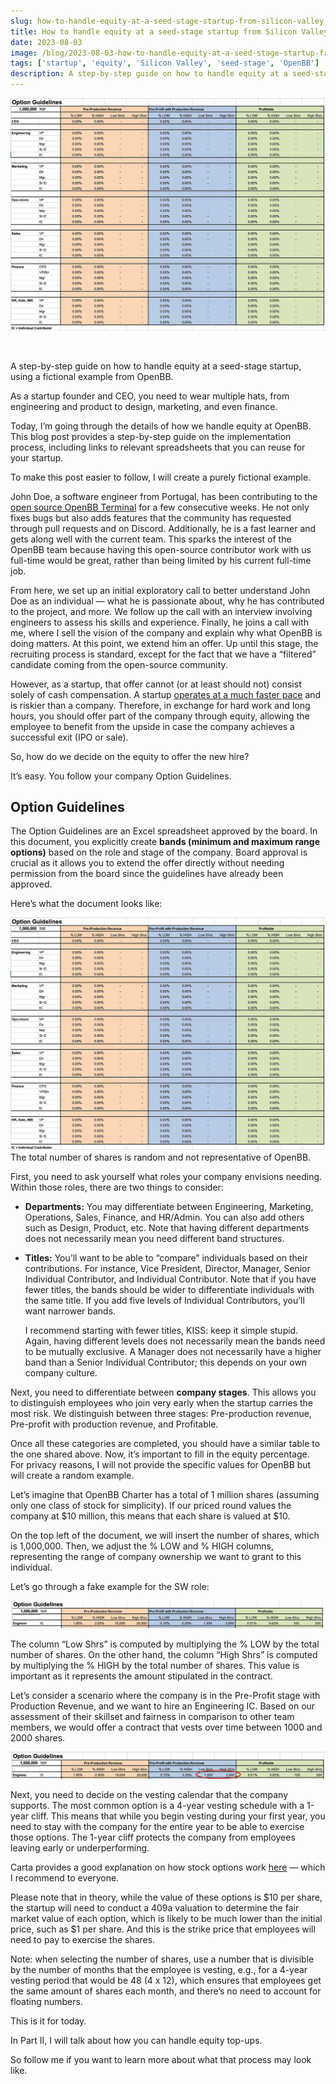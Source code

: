 ```yaml
---
slug: how-to-handle-equity-at-a-seed-stage-startup-from-silicon-valley
title: How to handle equity at a seed-stage startup from Silicon Valley
date: 2023-08-03
image: /blog/2023-08-03-how-to-handle-equity-at-a-seed-stage-startup-from-silicon-valley.png
tags: ['startup', 'equity', 'Silicon Valley', 'seed-stage', 'OpenBB']
description: A step-by-step guide on how to handle equity at a seed-stage startup, using a fictional example from OpenBB.
---
```


<p align="center">
    <img width="600" src="/blog/2023-08-03-how-to-handle-equity-at-a-seed-stage-startup-from-silicon-valley.png"/>
</p>

<br />

A step-by-step guide on how to handle equity at a seed-stage startup, using a fictional example from OpenBB.

<!-- truncate -->

<div style={{borderTop: '1px solid #0088CC', margin: '1.5em 0'}} />

As a startup founder and CEO, you need to wear multiple hats, from engineering and product to design, marketing, and even finance.

Today, I’m going through the details of how we handle equity at OpenBB. This blog post provides a step-by-step guide on the implementation process, including links to relevant spreadsheets that you can reuse for your startup.

To make this post easier to follow, I will create a purely fictional example.

John Doe, a software engineer from Portugal, has been contributing to the [open source OpenBB Terminal](https://github.com/OpenBB-finance/OpenBBTerminal) for a few consecutive weeks. He not only fixes bugs but also adds features that the community has requested through pull requests and on Discord. Additionally, he is a fast learner and gets along well with the current team. This sparks the interest of the OpenBB team because having this open-source contributor work with us full-time would be great, rather than being limited by his current full-time job.

From here, we set up an initial exploratory call to better understand John Doe as an individual — what he is passionate about, why he has contributed to the project, and more. We follow up the call with an interview involving engineers to assess his skills and experience. Finally, he joins a call with me, where I sell the vision of the company and explain why what OpenBB is doing matters. At this point, we extend him an offer. Up until this stage, the recruiting process is standard, except for the fact that we have a “filtered” candidate coming from the open-source community.

However, as a startup, that offer cannot (or at least should not) consist solely of cash compensation. A startup [operates at a much faster pace](http://www.paulgraham.com/growth.html) and is riskier than a company. Therefore, in exchange for hard work and long hours, you should offer part of the company through equity, allowing the employee to benefit from the upside in case the company achieves a successful exit (IPO or sale).

So, how do we decide on the equity to offer the new hire?

It’s easy. You follow your company Option Guidelines.

## Option Guidelines

The Option Guidelines are an Excel spreadsheet approved by the board. In this document, you explicitly create **bands (minimum and maximum range options)** based on the role and stage of the company. Board approval is crucial as it allows you to extend the offer directly without needing permission from the board since the guidelines have already been approved.

Here’s what the document looks like:

![image](/blog/2023-08-03-how-to-handle-equity-at-a-seed-stage-startup-from-silicon-valley_1.png)
The total number of shares is random and not representative of OpenBB.

First, you need to ask yourself what roles your company envisions needing. Within those roles, there are two things to consider:

- **Departments:** You may differentiate between Engineering, Marketing, Operations, Sales, Finance, and HR/Admin. You can also add others such as Design, Product, etc. Note that having different departments does not necessarily mean you need different band structures.

- **Titles:** You’ll want to be able to “compare” individuals based on their contributions. For instance, Vice President, Director, Manager, Senior Individual Contributor, and Individual Contributor. Note that if you have fewer titles, the bands should be wider to differentiate individuals with the same title. If you add five levels of Individual Contributors, you’ll want narrower bands.

  I recommend starting with fewer titles, KISS: keep it simple stupid. Again, having different levels does not necessarily mean the bands need to be mutually exclusive. A Manager does not necessarily have a higher band than a Senior Individual Contributor; this depends on your own company culture.

Next, you need to differentiate between **company stages**. This allows you to distinguish employees who join very early when the startup carries the most risk. We distinguish between three stages: Pre-production revenue, Pre-profit with production revenue, and Profitable.

Once all these categories are completed, you should have a similar table to the one shared above. Now, it’s important to fill in the equity percentage. For privacy reasons, I will not provide the specific values for OpenBB but will create a random example.

Let’s imagine that OpenBB Charter has a total of 1 million shares (assuming only one class of stock for simplicity). If our priced round values the company at $10 million, this means that each share is valued at $10.

On the top left of the document, we will insert the number of shares, which is 1,000,000. Then, we adjust the % LOW and % HIGH columns, representing the range of company ownership we want to grant to this individual.

Let’s go through a fake example for the SW role:

![image](/blog/2023-08-03-how-to-handle-equity-at-a-seed-stage-startup-from-silicon-valley_2.png)

The column “Low Shrs” is computed by multiplying the % LOW by the total number of shares. On the other hand, the column “High Shrs” is computed by multiplying the % HIGH by the total number of shares. This value is important as it represents the amount stipulated in the contract.

Let’s consider a scenario where the company is in the Pre-Profit stage with Production Revenue, and we want to hire an Engineering IC. Based on our assessment of their skillset and fairness in comparison to other team members, we would offer a contract that vests over time between 1000 and 2000 shares.

![image](/blog/2023-08-03-how-to-handle-equity-at-a-seed-stage-startup-from-silicon-valley_3.png)

Next, you need to decide on the vesting calendar that the company supports. The most common option is a 4-year vesting schedule with a 1-year cliff. This means that while you begin vesting during your first year, you need to stay with the company for the entire year to be able to exercise those options. The 1-year cliff protects the company from employees leaving early or underperforming.

Carta provides a good explanation on how stock options work [here](https://carta.com/blog/equity-101-stock-option-basics/) — which I recommend to everyone.

Please note that in theory, while the value of these options is $10 per share, the startup will need to conduct a 409a valuation to determine the fair market value of each option, which is likely to be much lower than the initial price, such as $1 per share. And this is the strike price that employees will need to pay to exercise the shares.

Note: when selecting the number of shares, use a number that is divisible by the number of months that the employee is vesting, e.g., for a 4-year vesting period that would be 48 (4 x 12), which ensures that employees get the same amount of shares each month, and there’s no need to account for floating numbers.

This is it for today.

In Part II, I will talk about how you can handle equity top-ups.

So follow me if you want to learn more about what that process may look like.

